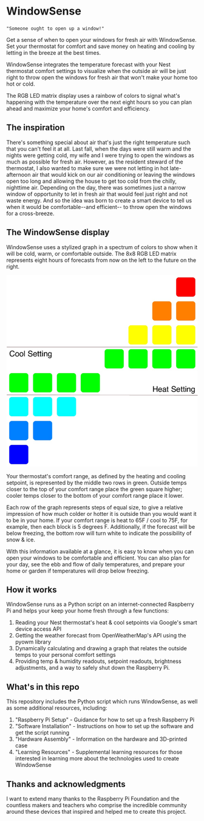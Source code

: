 # WindowSense

`"Someone ought to open up a window!"`

Get a sense of when to open your windows for fresh air with WindowSense.
Set your thermostat for comfort and save money on heating and cooling by 
letting in the breeze at the best times.  

WindowSense integrates the temperature forecast with your Nest thermostat
comfort settings to visualize when the outside air will be just right to
throw open the windows for fresh air that won't make your home too hot or cold.

The RGB LED matrix display uses a rainbow of colors to signal what's happening
with the temperature over the next eight hours so you can plan ahead and 
maximize your home's comfort and efficiency.

## The inspiration

There's something special about air that's just the right temperature such that
you can't feel it at all.  Last fall, when the days were still warm and the 
nights were getting cold, my wife and I were trying to open the windows as much as possible
for fresh air. However, as the resident steward of the thermostat, 
I also wanted to make sure we were not letting in hot late-afternoon air that 
would kick on our air conditioning or leaving the windows open too long and 
allowing the house to get too cold from the chilly, nighttime air.  Depending 
on the day, there was sometimes just a narrow window of opportunity to let in 
fresh air that would feel just right and not waste energy.  And so the idea
was born to create a smart device to tell us when it would be comfortable--and efficient--
to throw open the windows for a cross-breeze.

## The WindowSense display

WindowSense uses a stylized graph in a spectrum of colors to show when it will be 
cold, warm, or comfortable outside.  The 8x8 RGB LED matrix represents eight hours
of forecasts from now on the left to the future on the right. 

![Explainer Graphic](Media/ExplainerGraphic.jpeg)

Your thermostat's comfort range, as defined by the heating and cooling setpoint, is represented by 
the middle two rows in green.  Outside temps closer to the top of your comfort range place 
the green square higher; cooler temps closer to the bottom of your comfort range place it lower.

Each row of the graph represents steps of equal size, to give a relative impression of 
how much colder or hotter it is outside than you would want it to be in your home.  If your comfort range
is heat to 65F / cool to 75F, for example, then each block is 5 degrees F.  Additionally, if the forecast will 
be below freezing, the bottom row will turn white to indicate the possibility of snow & ice.

With this information available at a glance, it is easy to know when you can open 
your windows to be comfortable and efficient.  You can also plan for your day, see the ebb
and flow of daily temperatures, and prepare your home or garden if temperatures will drop below freezing.  

## How it works

WindowSense runs as a Python script on an internet-connected Raspberry Pi and helps your keep your home fresh through a few functions:

1. Reading your Nest thermostat's heat & cool setpoints via Google's smart device access API
2. Getting the weather forecast from OpenWeatherMap's API using the pyowm library 
3. Dynamically calculating and drawing a graph that relates the outside temps to
your personal comfort settings
4. Providing temp & humidity readouts, setpoint readouts, brightness adjustments, and 
a way to safely shut down the Raspberry Pi.

## What's in this repo

This repository includes the Python script which runs WindowSense, as well as some additional resources, including:

1. "Raspberry Pi Setup" - Guidance for how to set up a fresh Raspberry Pi
2. "Software Installation" - Instructions on how to set up the software and get the script running
3. "Hardware Assembly" - Information on the hardware and 3D-printed case
4. "Learning Resources" - Supplemental learning resources for those interested in learning more about 
the technologies used to create WindowSense

## Thanks and acknowledgments

I want to extend many thanks to the Raspberry Pi Foundation and the countless makers and teachers
who comprise the incredible community around these devices that inspired and helped me to create this project.
